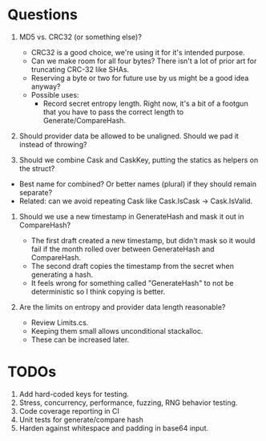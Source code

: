# Questions
1. MD5 vs. CRC32 (or something else)?
   - CRC32 is a good choice, we're using it for it's intended purpose.
   - Can we make room for all four bytes? There isn't a lot of prior art for truncating CRC-32 like SHAs.
   - Reserving a byte or two for future use by us might be a good idea anyway?
   - Possible uses:
     - Record secret entropy length. Right now, it's a bit of a footgun that you have to pass the correct length to Generate/CompareHash.

1. Should provider data be allowed to be unaligned. Should we pad it instead of throwing?

1. Should we combine Cask and CaskKey, putting the statics as helpers on the struct?
  - Best name for combined? Or better names (plural) if they should remain separate?
  - Related: can we avoid repeating Cask like Cask.IsCask -> Cask.IsValid.

1. Should we use a new timestamp in GenerateHash and mask it out in CompareHash?
   - The first draft created a new timestamp, but didn't mask so it would fail if the month rolled over between GenerateHash and CompareHash.
   - The second draft copies the timestamp from the secret when generating a hash. 
   - It feels wrong for something called "GenerateHash" to not be deterministic so I think copying is better.

1. Are the limits on entropy and provider data length reasonable? 
   - Review Limits.cs. 
   - Keeping them small allows unconditional stackalloc.
   - These can be increased later.

# TODOs
1. Add hard-coded keys for testing.
1. Stress, concurrency, performance, fuzzing, RNG behavior testing.
1. Code coverage reporting in CI
1. Unit tests for generate/compare hash
1. Harden against whitespace and padding in base64 input.
